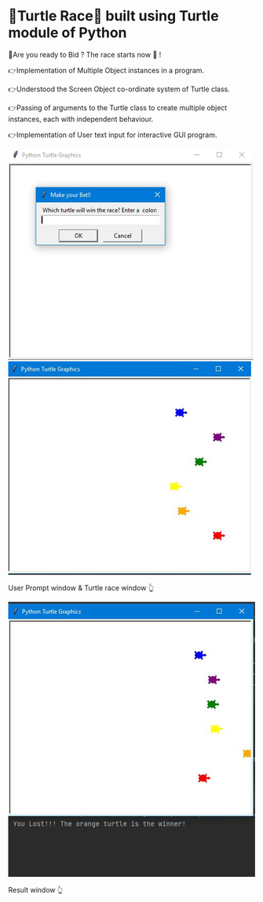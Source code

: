 # 🐢Turtle Race🏁 built using Turtle module of Python

🐢Are you ready to Bid ? The race starts now 🏁 !

👉Implementation of Multiple Object instances in a program.

👉Understood the Screen Object co-ordinate system of Turtle class.

👉Passing of arguments to the Turtle class to create multiple object instances, each with independent behaviour.

👉Implementation of User text input for interactive GUI program.

![Text Prompt Image](https://github.com/bellaryyash23/turtle_race/blob/master/image.JPG?raw=true) ![Race Window](https://github.com/bellaryyash23/turtle_race/blob/master/image_1.JPG?raw=true)

User Prompt window & Turtle race window 👆      

![Result window](https://github.com/bellaryyash23/turtle_race/blob/master/image_2.JPG?raw=true)

Result window 👆
